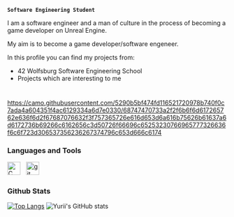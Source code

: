 **`Software Engineering Student`**

I am a software engineer and a man of culture in the process of becoming a game developer on Unreal Engine.

My aim is to become a game developer/software engeneer.

In this profile you can find my projects from:
  * 42 Wolfsburg Software Engineering School
  * Projects which are interesting to me
 
 #
 https://camo.githubusercontent.com/5290b5bf474fd116521720978b740f0c7ada4a604351f4ac6129334a6d7e0330/68747470733a2f2f6b6f6d617265762e636f6d2f67687076632f3f757365726e616d653d6a616b75626b61637a6d6172736b69266c6162656c3d50726f66696c65253230766965777326636f6c6f723d306537356236267374796c653d666c6174
 ### Languages and Tools
 
 <img align="left" alt="C" width="30px" style="padding-right:10px;" src="https://cdn.jsdelivr.net/gh/devicons/devicon/icons/c/c-original.svg"/>
 <img align="left" alt="git" width="30px" style="padding-right:10px;" src="https://cdn.jsdelivr.net/gh/devicons/devicon/icons/git/git-original.svg"/>
 <br />
 
 #
 
 ### Github Stats
 
 [![Top Langs](https://github-readme-stats.vercel.app/api/top-langs/?username=yarutiun&layout=compact&theme=dark&langs_count=4)](https://github.com/yarutiun/github-readme-stats)
 ![Yurii's GitHub stats](https://github-readme-stats.vercel.app/api?username=yarutiun&show_icons=true&theme=dark&hide_title=true&hide_rank=true)
 
 #
 
